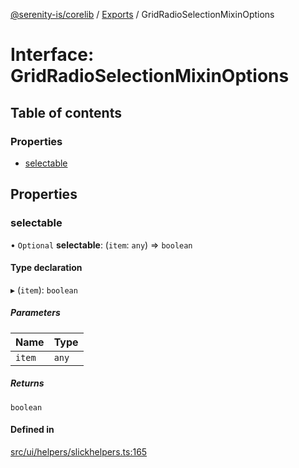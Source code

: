 [@serenity-is/corelib](../README.md) / [Exports](../modules.md) / GridRadioSelectionMixinOptions

# Interface: GridRadioSelectionMixinOptions

## Table of contents

### Properties

- [selectable](GridRadioSelectionMixinOptions.md#selectable)

## Properties

### selectable

• `Optional` **selectable**: (`item`: `any`) => `boolean`

#### Type declaration

▸ (`item`): `boolean`

##### Parameters

| Name | Type |
| :------ | :------ |
| `item` | `any` |

##### Returns

`boolean`

#### Defined in

[src/ui/helpers/slickhelpers.ts:165](https://github.com/serenity-is/serenity/blob/master/packages/corelib/src/ui/helpers/slickhelpers.ts#L165)
